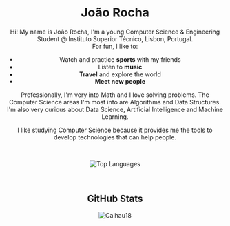 <div align="center">

# João Rocha

Hi! My name is João Rocha, I'm a young Computer Science & Engineering Student @ Instituto Superior Técnico, Lisbon, Portugal.  
For fun, I like to:
- Watch and practice **sports** with my friends
- Listen to **music**
- **Travel** and explore the world
- **Meet new people**

Professionally, I'm very into Math and I love solving problems. The Computer Science areas I'm most into are Algorithms and Data Structures. I'm also very curious about Data Science, Artificial Intelligence and Machine Learning. 

I like studying Computer Science because it provides me the tools to develop technologies that can help people.

<br>

![Top Languages](https://github-readme-stats.vercel.app/api/top-langs/?username=Calhau18&layout=compact&theme=dark&langs_count=6)

<br>

## GitHub Stats

<p align="center"><img src="https://github-readme-streak-stats.herokuapp.com/?user=Calhau18&theme=dark" alt="Calhau18"/></p>

